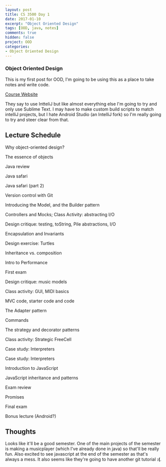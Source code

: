 ```yaml
---
layout: post
title: CS 3500 Day 1
date: 2017-01-10
excerpt: "Object Oriented Design"
tags: [OOD, java, notes]
comments: true
hidden: false
project: OOD
categories:
- Object Oriented Design
---
```


### Object Oriented Design

This is my first post for OOD, I'm going to be using this as a place to take notes and write code.

[Course Website](http://www.ccs.neu.edu/course/cs3500/)

They say to use IntteliJ but like almost everything else I'm going to try and only use Sublime Text. I may have to make custom build scripts to match intelliJ projects, but I hate Android Studio (an IntelliJ fork) so I'm really going to try and steer clear from that. 

## Lecture Schedule

 
Why object-oriented design?
 
The essence of objects
 
Java review
 
Java safari
 
Java safari (part 2)
 
Version control with Git
 
Introducing the Model, and the Builder pattern
 
Controllers and Mocks;
Class Activity: abstracting I/O
 
Design critique: testing, toString, Pile abstractions, I/O

Encapsulation and Invariants
 
Design exercise: Turtles
 
Inheritance vs. composition
 
Intro to Performance
 
First exam
 
Design critique: music models
 
Class activity: GUI, MIDI basics
 
MVC code, starter code and code
 
The Adapter pattern
 
Commands
 
The strategy and decorator patterns
 
Class activity: Strategic FreeCell
 
Case study: Interpreters
 
Case study: Interpreters
 
Introduction to JavaScript
 
JavaScript inheritance and patterns
 
Exam review
 
Promises
 
Final exam
 
Bonus lecture (Android?)

## Thoughts

Looks like it'll be a good semester. One of the main projects of the semester is making a musicplayer (which I've already done in java) so that'll be really fun. Also excited to see javascript at the end of the semester as that's always a mess. It also seems like they're going to have another git tutorial **:(**. 



